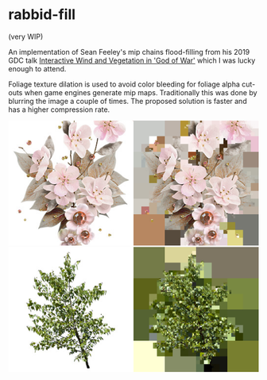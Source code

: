 # rabbid-fill
(very WIP)

An implementation of Sean Feeley's mip chains flood-filling from his 2019 GDC talk [Interactive Wind and Vegetation in 'God of War'](https://schedule2019.gdconf.com/session/interactive-wind-and-vegetation-in-god-of-war/860472) which I was lucky enough to attend.

Foliage texture dilation is used to avoid color bleeding for foliage alpha cut-outs when game engines generate mip maps. Traditionally this was done by blurring the image a couple of times. The proposed solution is faster and has a higher compression rate.

![](test1.jpg)
![](test2.jpg)

